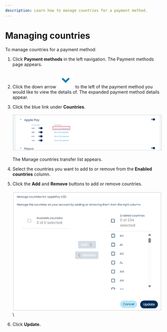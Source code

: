 ```yaml
---
description: Learn how to manage countries for a payment method.
---
```


# Managing countries

To manage countries for a payment method:

1. Click **Payment methods** in the left navigation. The Payment methods page appears.
2. Click the down arrow <img src="../../../../../.gitbook/assets/Arrowsymbol.PNG" alt="" data-size="line"> to the left of the payment method you would like to view the details of. The expanded payment method details appear.
3. Click the blue link under **Countries**.\
   \
   ![](<../../../../../.gitbook/assets/1 managing countries.png>)\
   \
   The Manage countries transfer list appears.
4. Select the countries you want to add to or remove from the **Enabled countries** column.
5. Click the **Add** and **Remove** buttons to add or remove countries.\
   \
   ![](<../../../../../.gitbook/assets/2 managing countries - addremove.png>)\
   \

6. Click **Update.**
